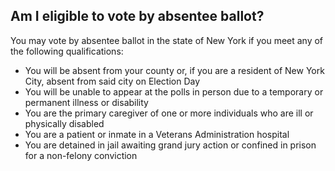 ## Am I eligible to vote by absentee ballot?  

You may vote by absentee ballot in the state of New York if you meet any of the following qualifications:  
- You will be absent from your county or, if you are a resident of New York City, absent from said city on Election Day  
- You will be unable to appear at the polls in person due to a temporary or permanent illness or disability  
- You are the primary caregiver of one or more individuals who are ill or physically disabled  
- You are a patient or inmate in a Veterans Administration hospital  
- You are detained in jail awaiting grand jury action or confined in prison for a non-felony conviction  



